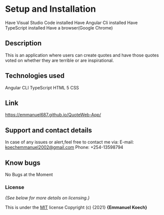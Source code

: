 # Setup and Installation
Have Visual Studio Code installed
Have Angular Cli installed
Have TypeScript installed
Have a browser(Google Chrome)
## Description
This is an application where users can create quotes and have those quotes voted on whether they are terrible or are inspirational. 
## Technologies used
Angular CLI
TypeScript
HTML 5
CSS
## Link
 https://emmanuel687.github.io/QuoteWeb-App/
## Support and contact details
In case of any issues or alert,feel free to contact me via: E-mail: koechemmanuel2002@gmail.com Phone: +254-13598794
## Know bugs
No Bugs at the Moment
### License
*{See below for more details on licensing.}*

This is under the [MIT](LICENSE) license
Copyright (c) {2021} **{Emmanuel Koech}**